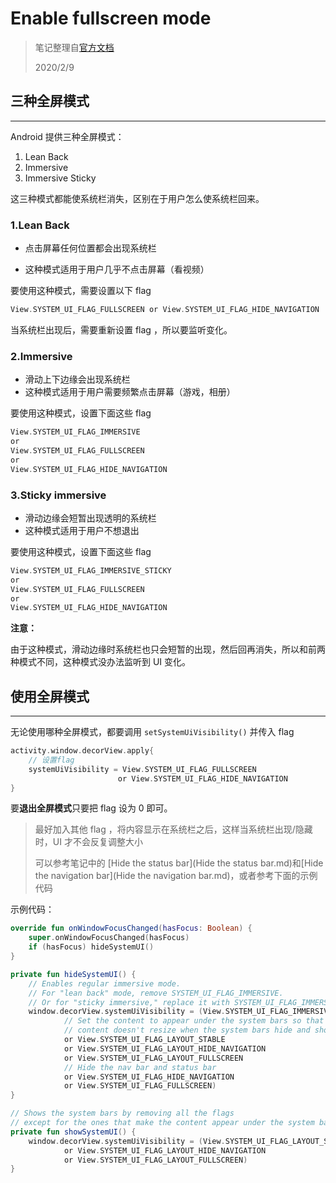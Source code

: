 # Enable fullscreen mode

> 笔记整理自[官方文档](https://developer.android.com/training/system-ui/immersive)
>
> 2020/2/9

## 三种全屏模式

---

Android 提供三种全屏模式：

1. Lean Back
2. Immersive
3. Immersive Sticky

这三种模式都能使系统栏消失，区别在于用户怎么使系统栏回来。

### 1.Lean Back

* 点击屏幕任何位置都会出现系统栏

* 这种模式适用于用户几乎不点击屏幕（看视频）

要使用这种模式，需要设置以下 flag

```kotlin
View.SYSTEM_UI_FLAG_FULLSCREEN or View.SYSTEM_UI_FLAG_HIDE_NAVIGATION
```

当系统栏出现后，需要重新设置 flag ，所以要监听变化。

### 2.Immersive

* 滑动上下边缘会出现系统栏
* 这种模式适用于用户需要频繁点击屏幕（游戏，相册）

要使用这种模式，设置下面这些 flag

```kotlin
View.SYSTEM_UI_FLAG_IMMERSIVE
or
View.SYSTEM_UI_FLAG_FULLSCREEN
or
View.SYSTEM_UI_FLAG_HIDE_NAVIGATION
```

### 3.Sticky immersive

* 滑动边缘会短暂出现透明的系统栏
* 这种模式适用于用户不想退出

要使用这种模式，设置下面这些 flag

```kotlin
View.SYSTEM_UI_FLAG_IMMERSIVE_STICKY
or
View.SYSTEM_UI_FLAG_FULLSCREEN
or
View.SYSTEM_UI_FLAG_HIDE_NAVIGATION
```

**注意：**

由于这种模式，滑动边缘时系统栏也只会短暂的出现，然后回再消失，所以和前两种模式不同，这种模式没办法监听到 UI 变化。



## 使用全屏模式

---

无论使用哪种全屏模式，都要调用 `setSystemUiVisibility()` 并传入 flag

```kotlin
activity.window.decorView.apply{
    // 设置flag
    systemUiVisibility = View.SYSTEM_UI_FLAG_FULLSCREEN 
    					or View.SYSTEM_UI_FLAG_HIDE_NAVIGATION
}
```

要**退出全屏模式**只要把 flag 设为 0 即可。

> 最好加入其他 flag ，将内容显示在系统栏之后，这样当系统栏出现/隐藏时，UI 才不会反复调整大小
>
> 可以参考笔记中的 [Hide the status bar](Hide the status bar.md)和[Hide the navigation bar](Hide the navigation bar.md)，或者参考下面的示例代码

示例代码：

```kotlin
override fun onWindowFocusChanged(hasFocus: Boolean) {
    super.onWindowFocusChanged(hasFocus)
    if (hasFocus) hideSystemUI()
}

private fun hideSystemUI() {
    // Enables regular immersive mode.
    // For "lean back" mode, remove SYSTEM_UI_FLAG_IMMERSIVE.
    // Or for "sticky immersive," replace it with SYSTEM_UI_FLAG_IMMERSIVE_STICKY
    window.decorView.systemUiVisibility = (View.SYSTEM_UI_FLAG_IMMERSIVE
            // Set the content to appear under the system bars so that the
            // content doesn't resize when the system bars hide and show.
            or View.SYSTEM_UI_FLAG_LAYOUT_STABLE
            or View.SYSTEM_UI_FLAG_LAYOUT_HIDE_NAVIGATION
            or View.SYSTEM_UI_FLAG_LAYOUT_FULLSCREEN
            // Hide the nav bar and status bar
            or View.SYSTEM_UI_FLAG_HIDE_NAVIGATION
            or View.SYSTEM_UI_FLAG_FULLSCREEN)
}

// Shows the system bars by removing all the flags
// except for the ones that make the content appear under the system bars.
private fun showSystemUI() {
    window.decorView.systemUiVisibility = (View.SYSTEM_UI_FLAG_LAYOUT_STABLE
            or View.SYSTEM_UI_FLAG_LAYOUT_HIDE_NAVIGATION
            or View.SYSTEM_UI_FLAG_LAYOUT_FULLSCREEN)
}
```


